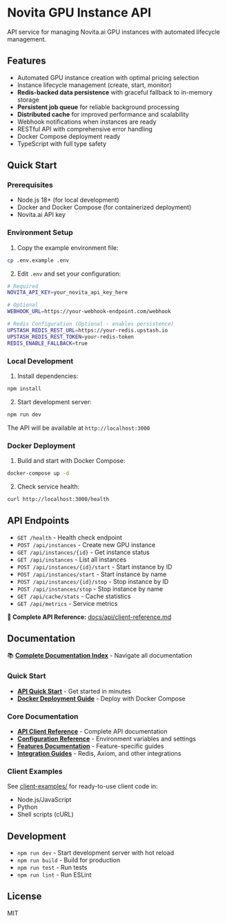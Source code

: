 # Novita GPU Instance API

API service for managing Novita.ai GPU instances with automated lifecycle management.

## Features

- Automated GPU instance creation with optimal pricing selection
- Instance lifecycle management (create, start, monitor)
- **Redis-backed data persistence** with graceful fallback to in-memory storage
- **Persistent job queue** for reliable background processing
- **Distributed cache** for improved performance and scalability
- Webhook notifications when instances are ready
- RESTful API with comprehensive error handling
- Docker Compose deployment ready
- TypeScript with full type safety

## Quick Start

### Prerequisites

- Node.js 18+ (for local development)
- Docker and Docker Compose (for containerized deployment)
- Novita.ai API key

### Environment Setup

1. Copy the example environment file:
```bash
cp .env.example .env
```

2. Edit `.env` and set your configuration:
```bash
# Required
NOVITA_API_KEY=your_novita_api_key_here

# Optional
WEBHOOK_URL=https://your-webhook-endpoint.com/webhook

# Redis Configuration (Optional - enables persistence)
UPSTASH_REDIS_REST_URL=https://your-redis.upstash.io
UPSTASH_REDIS_REST_TOKEN=your-redis-token
REDIS_ENABLE_FALLBACK=true
```

### Local Development

1. Install dependencies:
```bash
npm install
```

2. Start development server:
```bash
npm run dev
```

The API will be available at `http://localhost:3000`

### Docker Deployment

1. Build and start with Docker Compose:
```bash
docker-compose up -d
```

2. Check service health:
```bash
curl http://localhost:3000/health
```

## API Endpoints

- `GET /health` - Health check endpoint
- `POST /api/instances` - Create new GPU instance
- `GET /api/instances/{id}` - Get instance status
- `GET /api/instances` - List all instances
- `POST /api/instances/{id}/start` - Start instance by ID
- `POST /api/instances/start` - Start instance by name
- `POST /api/instances/{id}/stop` - Stop instance by ID
- `POST /api/instances/stop` - Stop instance by name
- `GET /api/cache/stats` - Cache statistics
- `GET /api/metrics` - Service metrics

**📖 Complete API Reference:** [docs/api/client-reference.md](./docs/api/client-reference.md)

## Documentation

📚 **[Complete Documentation Index](./docs/README.md)** - Navigate all documentation

### Quick Start
- **[API Quick Start](./docs/api/quick-start.md)** - Get started in minutes
- **[Docker Deployment Guide](./docs/deployment/docker.md)** - Deploy with Docker Compose

### Core Documentation
- **[API Client Reference](./docs/api/client-reference.md)** - Complete API documentation
- **[Configuration Reference](./docs/deployment/configuration.md)** - Environment variables and settings
- **[Features Documentation](./docs/features/)** - Feature-specific guides
- **[Integration Guides](./docs/integrations/)** - Redis, Axiom, and other integrations

### Client Examples

See [client-examples/](./client-examples/) for ready-to-use client code in:
- Node.js/JavaScript
- Python
- Shell scripts (cURL)

## Development

- `npm run dev` - Start development server with hot reload
- `npm run build` - Build for production
- `npm run test` - Run tests
- `npm run lint` - Run ESLint

## License

MIT
